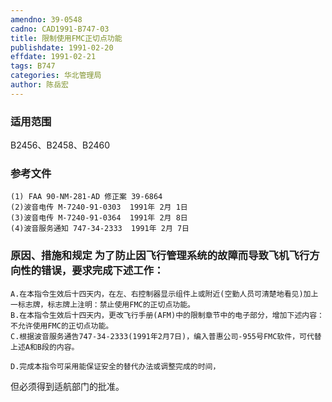 ```yaml
---
amendno: 39-0548
cadno: CAD1991-B747-03
title: 限制使用FMC正切点功能
publishdate: 1991-02-20
effdate: 1991-02-21
tags: B747
categories: 华北管理局
author: 陈岳宏
---
```


### 适用范围 
B2456、B2458、B2460

<!--more-->
### 参考文件
    (1) FAA 90-NM-281-AD 修正案 39-6864
    (2)波音电传 M-7240-91-0303  1991年 2月 1日
    (3)波音电传 M-7240-91-0364  1991年 2月 8日
    (4)波音服务通知 747-34-2333  1991年 2月 7日

### 原因、措施和规定     为了防止因飞行管理系统的故障而导致飞机飞行方向性的错误，要求完成下述工作：
    A.在本指令生效后十四天内，在左、右控制器显示组件上或附近(空勤人员可清楚地看见)加上一标志牌，标志牌上注明：禁止使用FMC的正切点功能。 
    B.在本指令生效后十四天内，更改飞行手册(AFM)中的限制章节中的电子部分，增加下述内容：不允许使用FMC的正切点功能。 
    C.根据波音服务通告747-34-2333(1991年2月7日)，编入普惠公司-955号FMC软件，可代替上述A和B段的内容。 

    D.完成本指令可采用能保证安全的替代办法或调整完成的时间，
  
但必须得到适航部门的批准。
